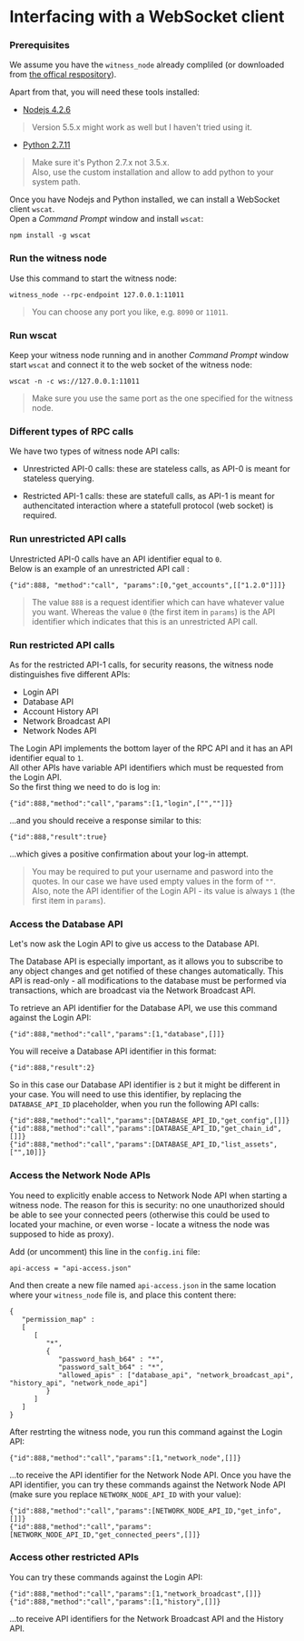 # Interfacing with a WebSocket client
### Prerequisites

We assume  you have the `witness_node` already compliled (or downloaded from [the offical respository](https://github.com/bitshares/bitshares-2/releases/latest)).

Apart from that, you will need these tools installed:

* [Nodejs 4.2.6](https://nodejs.org/dist/v4.2.5/node-v4.2.5-x64.msi)
> Version 5.5.x might work as well but I haven't tried using it.

* [Python 2.7.11](https://www.python.org/ftp/python/2.7.11/python-2.7.11.msi)
> Make sure it's Python 2.7.x not 3.5.x.  
Also, use the custom installation and allow to add python to your system path.

Once you have Nodejs and Python installed, we can install a WebSocket client `wscat`.  
Open a *Command Prompt* window and install `wscat`:
```
npm install -g wscat
```

### Run the witness node
Use this command to start the witness node:
```
witness_node --rpc-endpoint 127.0.0.1:11011
```
> You can choose any port you like, e.g. `8090` or `11011`.

### Run wscat
Keep your witness node running and in another *Command Prompt* window start `wscat` and connect it to the web socket of the witness node:
```
wscat -n -c ws://127.0.0.1:11011
```
> Make sure you use the same port as the one specified for the witness node.

### Different types of RPC calls
We have two types of witness node API calls:
* Unrestricted API-0 calls: these are stateless calls, as API-0 is meant for stateless querying.

* Restricted API-1 calls: these are statefull calls, as API-1 is meant for authencitated interaction where a statefull protocol (web socket) is required.

### Run unrestricted API calls
Unrestricted API-0 calls have an API identifier equal to `0`.  
Below is an example of an unrestricted API call :
```
{"id":888, "method":"call", "params":[0,"get_accounts",[["1.2.0"]]]}  
```
> The value `888` is a request identifier which can have whatever value you want. Whereas the value `0` (the first item in `params`) is the API identifier which indicates that this is an unrestricted API call.

### Run restricted API calls
As for the restricted API-1 calls, for security reasons, the witness node distinguishes five different APIs:
* Login API
* Database API
* Account History API
* Network Broadcast API
* Network Nodes API

The Login API implements the bottom layer of the RPC API and it has an API identifier equal to `1`.   
All other APIs have variable API identifiers which must be requested from the Login API.  
So the first thing we need to do is log in:
```
{"id":888,"method":"call","params":[1,"login",["",""]]}
```
...and you should receive a response similar to this:
```
{"id":888,"result":true}
```
...which gives a positive confirmation about your log-in attempt.

> You may be required to put your username and pasword into the quotes. In our case we have used empty values in the form of `""`. Also, note the API identifier of the Login API - its value is always `1` (the first item in `params`).

### Access the Database API

Let's now ask the Login API to give us access to the Database API.

The Database API is especially important, as it allows you to subscribe to any object changes and get notified of these changes automatically. This API is read-only - all modifications to the database must be performed via transactions, which are broadcast via the Network Broadcast API.  

To retrieve an API identifier for the Database API, we use this command against the Login API:
```
{"id":888,"method":"call","params":[1,"database",[]]}
```
You will receive a Database API identifier in this format:
```
{"id":888,"result":2}
```
So in this case our Database API identifier is `2` but it might be different in your case. You will need to use this identifier, by replacing the `DATABASE_API_ID` placeholder, when you run the following API calls:
```
{"id":888,"method":"call","params":[DATABASE_API_ID,"get_config",[]]}  
{"id":888,"method":"call","params":[DATABASE_API_ID,"get_chain_id",[]]}  
{"id":888,"method":"call","params":[DATABASE_API_ID,"list_assets",["",10]]}  
```

### Access the Network Node APIs

You need to explicitly enable access to Network Node API when starting a witness node. The reason for this is security: no one unauthorized should be able to see your connected peers (otherwise this could be used to located your machine, or even worse - locate a witness the node was supposed to hide as proxy).

Add (or uncomment) this line in the `config.ini` file:
```
api-access = "api-access.json"
```
And then create a new file named `api-access.json` in the same location where your `witness_node` file is, and place this content there:
```
{
   "permission_map" :
   [
      [
         "*",
         {
            "password_hash_b64" : "*",
            "password_salt_b64" : "*",
            "allowed_apis" : ["database_api", "network_broadcast_api", "history_api", "network_node_api"]
         }
      ]
   ]
}
```

After restrting the witness node, you run this command against the Login API:
```
{"id":888,"method":"call","params":[1,"network_node",[]]}
```
...to receive the API identifier for the Network Node API.
Once you have the API identifier, you can try these commands against the Network Node API (make sure you replace `NETWORK_NODE_API_ID` with your value):
```
{"id":888,"method":"call","params":[NETWORK_NODE_API_ID,"get_info",[]]} 
{"id":888,"method":"call","params":[NETWORK_NODE_API_ID,"get_connected_peers",[]]} 
```

### Access other restricted APIs

You can try these commands against the Login API:
```
{"id":888,"method":"call","params":[1,"network_broadcast",[]]}
{"id":888,"method":"call","params":[1,"history",[]]}
```
...to receive API identifiers for the Network Broadcast API and the History API.

